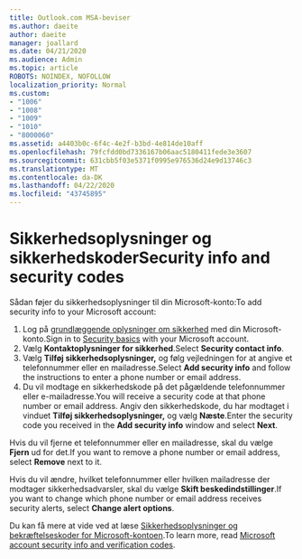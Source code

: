 ```yaml
---
title: Outlook.com MSA-beviser
ms.author: daeite
author: daeite
manager: joallard
ms.date: 04/21/2020
ms.audience: Admin
ms.topic: article
ROBOTS: NOINDEX, NOFOLLOW
localization_priority: Normal
ms.custom:
- "1006"
- "1008"
- "1009"
- "1010"
- "8000060"
ms.assetid: a4403b0c-6f4c-4e2f-b3bd-4e814de10aff
ms.openlocfilehash: 79fcfdd0bd7336167b06aac5180411fede3e3607
ms.sourcegitcommit: 631cbb5f03e5371f0995e976536d24e9d13746c3
ms.translationtype: MT
ms.contentlocale: da-DK
ms.lasthandoff: 04/22/2020
ms.locfileid: "43745895"
---
```

# <a name="security-info-and-security-codes"></a><span data-ttu-id="abc82-102">Sikkerhedsoplysninger og sikkerhedskoder</span><span class="sxs-lookup"><span data-stu-id="abc82-102">Security info and security codes</span></span>

<span data-ttu-id="abc82-103">Sådan føjer du sikkerhedsoplysninger til din Microsoft-konto:</span><span class="sxs-lookup"><span data-stu-id="abc82-103">To add security info to your Microsoft account:</span></span>

1. <span data-ttu-id="abc82-104">Log på [grundlæggende oplysninger om sikkerhed](https://account.microsoft.com/security) med din Microsoft-konto.</span><span class="sxs-lookup"><span data-stu-id="abc82-104">Sign in to [Security basics](https://account.microsoft.com/security) with your Microsoft account.</span></span>
1. <span data-ttu-id="abc82-105">Vælg **Kontaktoplysninger for sikkerhed**.</span><span class="sxs-lookup"><span data-stu-id="abc82-105">Select **Security contact info**.</span></span>
1. <span data-ttu-id="abc82-106">Vælg **Tilføj sikkerhedsoplysninger,** og følg vejledningen for at angive et telefonnummer eller en mailadresse.</span><span class="sxs-lookup"><span data-stu-id="abc82-106">Select **Add security info** and follow the instructions to enter a phone number or email address.</span></span>
1. <span data-ttu-id="abc82-107">Du vil modtage en sikkerhedskode på det pågældende telefonnummer eller e-mailadresse.</span><span class="sxs-lookup"><span data-stu-id="abc82-107">You will receive a security code at that phone number or email address.</span></span> <span data-ttu-id="abc82-108">Angiv den sikkerhedskode, du har modtaget i vinduet **Tilføj sikkerhedsoplysninger,** og vælg **Næste**.</span><span class="sxs-lookup"><span data-stu-id="abc82-108">Enter the security code you received in the **Add security info** window and select **Next**.</span></span>

<span data-ttu-id="abc82-109">Hvis du vil fjerne et telefonnummer eller en mailadresse, skal du vælge **Fjern** ud for det.</span><span class="sxs-lookup"><span data-stu-id="abc82-109">If you want to remove a phone number or email address, select **Remove** next to it.</span></span>

<span data-ttu-id="abc82-110">Hvis du vil ændre, hvilket telefonnummer eller hvilken mailadresse der modtager sikkerhedsadvarsler, skal du vælge **Skift beskedindstillinger**.</span><span class="sxs-lookup"><span data-stu-id="abc82-110">If you want to change which phone number or email address receives security alerts, select **Change alert options**.</span></span>

<span data-ttu-id="abc82-111">Du kan få mere at vide ved at læse [Sikkerhedsoplysninger og bekræftelseskoder for Microsoft-kontoen](https://support.microsoft.com/help/12428/).</span><span class="sxs-lookup"><span data-stu-id="abc82-111">To learn more, read [Microsoft account security info and verification codes](https://support.microsoft.com/help/12428/).</span></span>